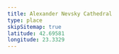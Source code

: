 ```yaml
---
title: Alexander Nevsky Cathedral
type: place
skipSitemap: true
latitude: 42.69581
longitude: 23.3329
---
```

